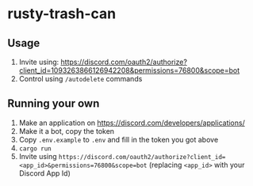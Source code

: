 # rusty-trash-can

## Usage

1. Invite using: https://discord.com/oauth2/authorize?client_id=1093263866126942208&permissions=76800&scope=bot 
2. Control using `/autodelete` commands

## Running your own

1. Make an application on https://discord.com/developers/applications/
2. Make it a bot, copy the token
3. Copy `.env.example` to `.env` and fill in the token you got above
4. `cargo run`
5. Invite using `https://discord.com/oauth2/authorize?client_id=<app_id>&permissions=76800&scope=bot` (replacing `<app_id>` with your Discord App Id)


